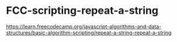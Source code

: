 # FCC-scripting-repeat-a-string
https://learn.freecodecamp.org/javascript-algorithms-and-data-structures/basic-algorithm-scripting/repeat-a-string-repeat-a-string